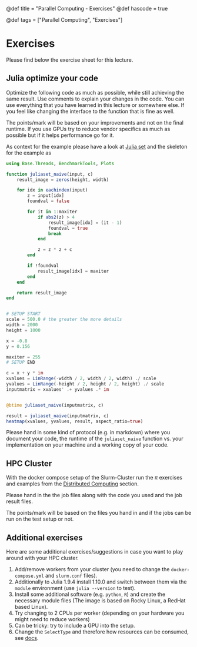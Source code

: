 @def title = "Parallel Computing - Exercises"
@def hascode = true

@def tags = ["Parallel Computing", "Exercises"]
# Exercises

Please find below the exercise sheet for this lecture.

## Julia optimize your code

Optimize the following code as much as possible, while still achieving the same result.
Use comments to explain your changes in the code.
You can use everything that you have learned in this lecture or somewhere else.
If you feel like changing the interface to the function that is fine as well.

The points/mark will be based on your improvements and not on the final runtime.
If you use GPUs try to reduce vendor specifics as much as possible but if it helps performance go for it.

As context for the example please have a look at [Julia set](https://en.wikipedia.org/wiki/Julia_set) and the skeleton for the example as

```julia
using Base.Threads, BenchmarkTools, Plots

function juliaset_naive(input, c)
    result_image = zeros(height, width)

    for idx in eachindex(input)
        z = input[idx]
        foundval = false

        for it in 1:maxiter
            if abs2(z) > 4
                result_image[idx] = (it - 1)
                foundval = true
                break
            end

            z = z * z + c
        end

        if !foundval
            result_image[idx] = maxiter
        end
    end

    return result_image
end


# SETUP START
scale = 500.0 # the greater the more details
width = 2000
height = 1000

x = -0.8
y = 0.156

maxiter = 255
# SETUP END

c = x + y * im
xvalues = LinRange(-width / 2, width / 2, width) ./ scale
yvalues = LinRange(-height / 2, height / 2, height) ./ scale
inputmatrix = xvalues' .+ yvalues .* im


@btime juliaset_naive(inputmatrix, c)

result = juliaset_naive(inputmatrix, c)
heatmap(xvalues, yvalues, result, aspect_ratio=true)
```

Please hand in some kind of protocol (e.g. in markdown) where you document your code, the runtime of the `juliaset_naive` function vs. your implementation on your machine and a working copy of your code.

## HPC Cluster

With the docker compose setup of the Slurm-Cluster run the $\pi$ exercises and examples from the [Distributed Computing](https://kandolfp.github.io/ws23_ulg_vu_ama_performance/pages/hpc/distributed/) section.

Please hand in the the job files along with the code you used and the job result files.

The points/mark will be based on the files you hand in and if the jobs can be run on the test setup or not. 

## Additional exercises

Here are some additional exercises/suggestions in case you want to play around with your HPC cluster.

1. Add/remove workers from your cluster (you need to change the `docker-compose.yml` and `slurm.conf` files).
2. Additionally to Julia 1.9.4 install 1.10.0 and switch between them via the `module` environment (use `julia --version` to test).
3. Install some additional software (e.g. `python`, `R`) and create the necessary module files (The image is based on Rocky Linux, a RedHat based Linux).
4. Try changing to 2 CPUs per worker (depending on your hardware you might need to reduce workers)
5. Can be tricky: try to include a GPU into the setup.
6. Change the `SelectType` and therefore how resources can be consumed, see [docs](https://slurm.schedmd.com/cons_tres_share.html).